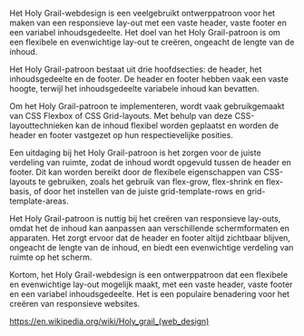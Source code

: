   
Het Holy Grail-webdesign is een veelgebruikt ontwerppatroon voor het maken van een responsieve lay-out met een vaste header, vaste footer en een variabel inhoudsgedeelte. Het doel van het Holy Grail-patroon is om een flexibele en evenwichtige lay-out te creëren, ongeacht de lengte van de inhoud.

Het Holy Grail-patroon bestaat uit drie hoofdsecties: de header, het inhoudsgedeelte en de footer. De header en footer hebben vaak een vaste hoogte, terwijl het inhoudsgedeelte variabele inhoud kan bevatten.

Om het Holy Grail-patroon te implementeren, wordt vaak gebruikgemaakt van CSS Flexbox of CSS Grid-layouts. Met behulp van deze CSS-layouttechnieken kan de inhoud flexibel worden geplaatst en worden de header en footer vastgezet op hun respectievelijke posities.

Een uitdaging bij het Holy Grail-patroon is het zorgen voor de juiste verdeling van ruimte, zodat de inhoud wordt opgevuld tussen de header en footer. Dit kan worden bereikt door de flexibele eigenschappen van CSS-layouts te gebruiken, zoals het gebruik van flex-grow, flex-shrink en flex-basis, of door het instellen van de juiste grid-template-rows en grid-template-areas.

Het Holy Grail-patroon is nuttig bij het creëren van responsieve lay-outs, omdat het de inhoud kan aanpassen aan verschillende schermformaten en apparaten. Het zorgt ervoor dat de header en footer altijd zichtbaar blijven, ongeacht de lengte van de inhoud, en biedt een evenwichtige verdeling van ruimte op het scherm.

Kortom, het Holy Grail-webdesign is een ontwerppatroon dat een flexibele en evenwichtige lay-out mogelijk maakt, met een vaste header, vaste footer en een variabel inhoudsgedeelte. Het is een populaire benadering voor het creëren van responsieve websites.

https://en.wikipedia.org/wiki/Holy_grail_(web_design)